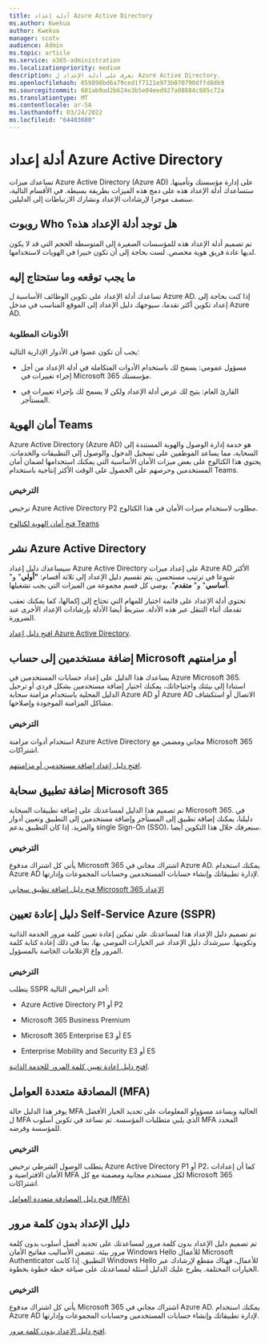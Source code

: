 ```yaml
---
title: أدلة إعداد Azure Active Directory
ms.author: Kwekua
author: Kwekua
manager: scotv
audience: Admin
ms.topic: article
ms.service: o365-administration
ms.localizationpriority: medium
description: تعرف على أدلة الإعداد ل Azure Active Directory.
ms.openlocfilehash: 059890bd6a79ced1f7121e973b070790dffd8db9
ms.sourcegitcommit: 601ab9ad2b624e3b5e04eed927a08884c885c72a
ms.translationtype: MT
ms.contentlocale: ar-SA
ms.lasthandoff: 03/24/2022
ms.locfileid: "64403600"
---
```

# <a name="azure-active-directory-setup-guides"></a>أدلة إعداد Azure Active Directory

تساعدك ميزات Azure Active Directory (Azure AD) على إدارة مؤسستك وتأمينها. ستساعدك أدلة الإعداد هذه على دمج هذه الميزات بطريقة بسيطة. في الأقسام التالية، سنصف موجزا لإرشادات الإعداد ونشارك الارتباطات إلى الدليلين.

## <a name="who-are-these-setup-guides-for"></a>روبوت Who هل توجد أدلة الإعداد هذه؟

تم تصميم أدلة الإعداد هذه للمؤسسات الصغيرة إلى المتوسطة الحجم التي قد لا يكون لديها عادة فريق هوية مخصص. لست بحاجة إلى أن تكون خبيرا في الهويات لاستخدامها.

## <a name="what-to-expect-and-what-youll-need"></a>ما يجب توقعه وما ستحتاج إليه

تساعدك أدلة الإعداد على تكوين الوظائف الأساسية ل Azure AD. إذا كنت بحاجة إلى إعداد تكوين أكثر تقدما، سيوجهك دليل الإعداد إلى الموقع المناسب في مدخل Azure AD.

### <a name="required-permissions"></a>الأذونات المطلوبة

يجب أن تكون عضوا في الأدوار الإدارية التالية:

- مسؤول عمومي: يسمح لك باستخدام الأدوات المتكاملة في أدلة الإعداد من أجل إجراء تغييرات في Microsoft 365 مؤسستك.

- القارئ العام: يتيح لك عرض أدلة الإعداد ولكن لا يسمح لك بإجراء تغييرات في المستأجر.

## <a name="identity-security-for-teams"></a>أمان الهوية Teams

Azure Active Directory (Azure AD) هو خدمة إدارة الوصول والهوية المستندة إلى السحابة، مما يساعد الموظفين على تسجيل الدخول والوصول إلى التطبيقات والخدمات.
يحتوي هذا الكتالوج على بعض ميزات الأمان الأساسية التي يمكنك استخدامها لضمان أمان المستخدمين وحرصهم على الحصول على الوقت الأكثر إنتاجية باستخدام Teams.

### <a name="licensing"></a>الترخيص

ترخيص Azure Active Directory P2 مطلوب لاستخدام ميزات الأمان في هذا الكتالوج.

[فتح أمان الهوية لكتالوج Teams](https://aka.ms/teamsidentity)

## <a name="azure-active-directory-deployment"></a>نشر Azure Active Directory  

سيساعدك دليل إعداد Azure Active Directory على إعداد ميزات Azure AD الأكثر شيوعا في ترتيب مستحسن. يتم تقسيم دليل الإعداد إلى ثلاثة أقسام: **"أولي**" و" **أساسي**" و" **متقدم**". يوصي كل قسم مجموعة من الميزات التي يجب تشغيلها.

تحتوي أدلة الإعداد على قائمة اختيار للمهام التي تحتاج إلى إكمالها، كما يمكنك تعقب تقدمك أثناء التنقل عبر هذه الأدلة. ستربط أيضا الأدلة بإرشادات الإعداد الأخرى عند الضرورة.

[افتح دليل إعداد Azure Active Directory](https://go.microsoft.com/fwlink/p/?linkid=2183427).

## <a name="add-or-sync-users-to-your-microsoft-account"></a>إضافة مستخدمين إلى حساب Microsoft أو مزامنتهم  

يساعدك هذا الدليل على إعداد حسابات المستخدمين في Azure Microsoft 365. استنادا إلى بيئتك واحتياجاتك، يمكنك اختيار إضافة مستخدمين بشكل فردي أو ترحيل الدليل المحلية باستخدام مزامنة سحابة Azure AD أو Azure AD الاتصال أو استكشاف مشاكل المزامنة الموجودة وإصلاحها.

### <a name="licensing"></a>الترخيص

استخدام أدوات مزامنة Azure Active Directory مجاني ومضمن مع Microsoft 365 اشتراكات.

[افتح دليل إعداد إضافة مستخدمين أو مزامنتهم](https://go.microsoft.com/fwlink/?linkid=2183349).

## <a name="add-a-cloud-app-to-microsoft-365"></a>إضافة تطبيق سحابة Microsoft 365 

تم تصميم هذا الدليل لمساعدتك على إضافة تطبيقات السحابة Microsoft 365. في دليلنا، يمكنك إضافة تطبيق إلى المستأجر وإضافة مستخدمين إلى التطبيق وتعيين أدوار والمزيد.  إذا كان التطبيق يدعم single Sign-On (SSO)، سنعرفك خلال هذا التكوين أيضا.

### <a name="licensing"></a>الترخيص

يأتي كل اشتراك مدفوع Microsoft 365 اشتراك مجاني في Azure AD. يمكنك استخدام Azure AD لإدارة تطبيقاتك وإنشاء حسابات المستخدمين وحسابات المجموعات وإدارتها.

[فتح دليل إضافة تطبيق سحابي Microsoft 365 الإعداد](https://aka.ms/AzureAppSetup)

## <a name="azure-self-service-password-reset-sspr-guide"></a>دليل إعادة تعيين Self-Service Azure (SSPR)

تم تصميم دليل الإعداد هذا لمساعدتك على تمكين إعادة تعيين كلمة مرور الخدمة الذاتية وتكوينها. سيرشدك دليل الإعداد عبر الخيارات الموصى بها، بما في ذلك إعادة كتابة كلمة المرور وإع الإعلامات الخاصة بالمسؤول.

### <a name="licensing"></a>الترخيص

يتطلب SSPR أحد التراخيص التالية:

- Azure Active Directory P1 أو P2

- Microsoft 365 Business Premium

- Microsoft 365 Enterprise E3 أو E5  

- Enterprise Mobility and Security E3 أو E5

[افتح دليل إعادة تعيين كلمة المرور للخدمة الذاتية](https://go.microsoft.com/fwlink/p/?linkid=2183284).

## <a name="multi-factor-authentication-mfa"></a>المصادقة متعددة العوامل (MFA)

يوفر هذا الدليل حالة MFA الحالية ويساعد مسؤولو المعلومات على تحديد الخيار الأفضل ل MFA الذي يلبي متطلبات المؤسسة. ثم نساعد في تكوين أسلوب MFA المحدد للمؤسسة وفرضه.

### <a name="licensing"></a>الترخيص

يتطلب الوصول الشرطي ترخيص Azure Active Directory P1 أو P2، كما أن إعدادات الأمان الافتراضية و MFA لكل مستخدم مجانية ومضمنة مع كل Microsoft 365 اشتراكات.

[فتح دليل المصادقة متعددة العوامل (MFA)](https://go.microsoft.com/fwlink/?linkid=2183506)

## <a name="the-passwordless-setup-guide"></a>دليل الإعداد بدون كلمة مرور

تم تصميم دليل الإعداد بدون كلمة مرور لمساعدتك على تحديد أفضل أسلوب بدون كلمة مرور بيئة. تتضمن الأساليب مفاتيح الأمان Windows Hello للأعمال Microsoft Authenticator التطبيق. إذا كانت Windows Hello للأعمال، فهناك مقطع لإرشادك عبر الخيارات المختلفة. يطرح عليك الدليل أسئلة لمساعدتك على صياغة خطة خطوة بخطوة.

### <a name="licensing"></a>الترخيص

يأتي كل اشتراك مدفوع Microsoft 365 اشتراك مجاني في Azure AD. يمكنك استخدام Azure AD لإدارة تطبيقاتك وإنشاء حسابات المستخدمين وحسابات المجموعات وإدارتها.

[افتح دليل الإعداد بدون كلمة مرور](https://go.microsoft.com/fwlink/?linkid=2183427).
